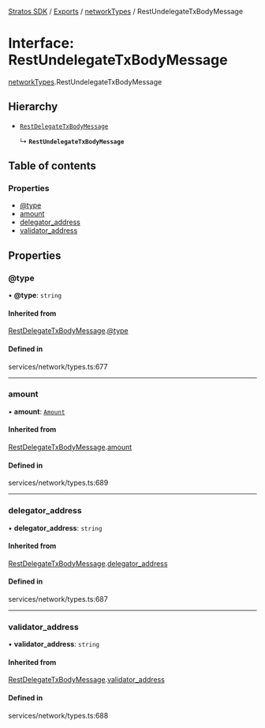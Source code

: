 [Stratos SDK](../README.md) / [Exports](../modules.md) / [networkTypes](../modules/networkTypes.md) / RestUndelegateTxBodyMessage

# Interface: RestUndelegateTxBodyMessage

[networkTypes](../modules/networkTypes.md).RestUndelegateTxBodyMessage

## Hierarchy

- [`RestDelegateTxBodyMessage`](networkTypes.RestDelegateTxBodyMessage.md)

  ↳ **`RestUndelegateTxBodyMessage`**

## Table of contents

### Properties

- [@type](networkTypes.RestUndelegateTxBodyMessage.md#@type)
- [amount](networkTypes.RestUndelegateTxBodyMessage.md#amount)
- [delegator\_address](networkTypes.RestUndelegateTxBodyMessage.md#delegator_address)
- [validator\_address](networkTypes.RestUndelegateTxBodyMessage.md#validator_address)

## Properties

### @type

• **@type**: `string`

#### Inherited from

[RestDelegateTxBodyMessage](networkTypes.RestDelegateTxBodyMessage.md).[@type](networkTypes.RestDelegateTxBodyMessage.md#@type)

#### Defined in

services/network/types.ts:677

___

### amount

• **amount**: [`Amount`](networkTypes.Amount.md)

#### Inherited from

[RestDelegateTxBodyMessage](networkTypes.RestDelegateTxBodyMessage.md).[amount](networkTypes.RestDelegateTxBodyMessage.md#amount)

#### Defined in

services/network/types.ts:689

___

### delegator\_address

• **delegator\_address**: `string`

#### Inherited from

[RestDelegateTxBodyMessage](networkTypes.RestDelegateTxBodyMessage.md).[delegator_address](networkTypes.RestDelegateTxBodyMessage.md#delegator_address)

#### Defined in

services/network/types.ts:687

___

### validator\_address

• **validator\_address**: `string`

#### Inherited from

[RestDelegateTxBodyMessage](networkTypes.RestDelegateTxBodyMessage.md).[validator_address](networkTypes.RestDelegateTxBodyMessage.md#validator_address)

#### Defined in

services/network/types.ts:688
